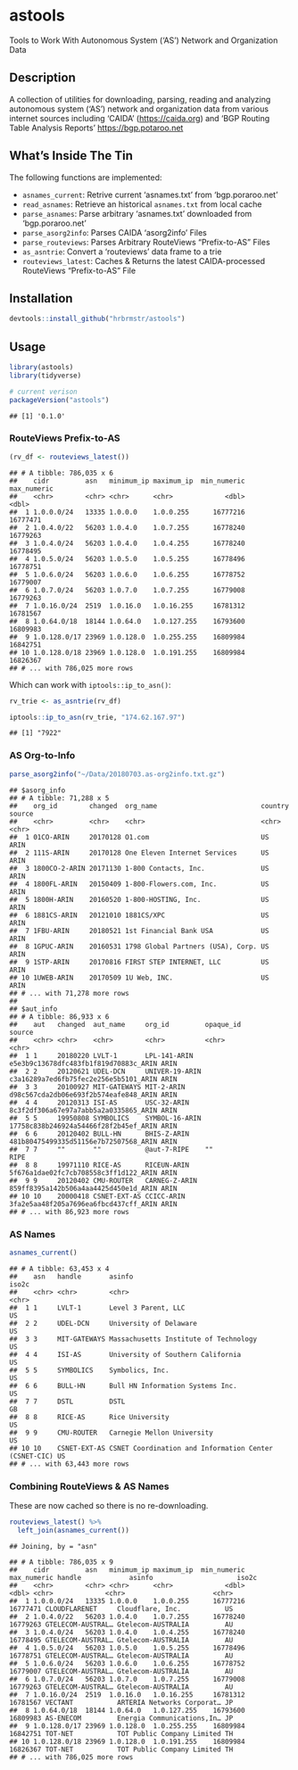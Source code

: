 
# astools

Tools to Work With Autonomous System (‘AS’) Network and Organization
Data

## Description

A collection of utilities for downloading, parsing, reading and
analyzing autonomous system (‘AS’) network and organization data from
various internet sources including ‘CAIDA’ (<https://caida.org>) and
‘BGP Routing Table Analysis Reports’ <https://bgp.potaroo.net>

## What’s Inside The Tin

The following functions are implemented:

  - `asnames_current`: Retrive current ‘asnames.txt’ from
    ‘bgp.poraroo.net’
  - `read_asnames`: Retrieve an historical `asnames.txt` from local
    cache
  - `parse_asnames`: Parse arbitrary ‘asnames.txt’ downloaded from
    ‘bgp.poraroo.net’
  - `parse_asorg2info`: Parses CAIDA ‘asorg2info’ Files
  - `parse_routeviews`: Parses Arbitrary RouteViews “Prefix-to-AS” Files
  - `as_asntrie`: Convert a ‘routeviews’ data frame to a trie
  - `routeviews_latest`: Caches & Returns the latest CAIDA-processed
    RouteViews “Prefix-to-AS” File

## Installation

``` r
devtools::install_github("hrbrmstr/astools")
```

## Usage

``` r
library(astools)
library(tidyverse)

# current verison
packageVersion("astools")
```

    ## [1] '0.1.0'

### RouteViews Prefix-to-AS

``` r
(rv_df <- routeviews_latest())
```

    ## # A tibble: 786,035 x 6
    ##    cidr         asn   minimum_ip maximum_ip  min_numeric max_numeric
    ##    <chr>        <chr> <chr>      <chr>             <dbl>       <dbl>
    ##  1 1.0.0.0/24   13335 1.0.0.0    1.0.0.255      16777216    16777471
    ##  2 1.0.4.0/22   56203 1.0.4.0    1.0.7.255      16778240    16779263
    ##  3 1.0.4.0/24   56203 1.0.4.0    1.0.4.255      16778240    16778495
    ##  4 1.0.5.0/24   56203 1.0.5.0    1.0.5.255      16778496    16778751
    ##  5 1.0.6.0/24   56203 1.0.6.0    1.0.6.255      16778752    16779007
    ##  6 1.0.7.0/24   56203 1.0.7.0    1.0.7.255      16779008    16779263
    ##  7 1.0.16.0/24  2519  1.0.16.0   1.0.16.255     16781312    16781567
    ##  8 1.0.64.0/18  18144 1.0.64.0   1.0.127.255    16793600    16809983
    ##  9 1.0.128.0/17 23969 1.0.128.0  1.0.255.255    16809984    16842751
    ## 10 1.0.128.0/18 23969 1.0.128.0  1.0.191.255    16809984    16826367
    ## # ... with 786,025 more rows

Which can work with `iptools::ip_to_asn()`:

``` r
rv_trie <- as_asntrie(rv_df)

iptools::ip_to_asn(rv_trie, "174.62.167.97")
```

    ## [1] "7922"

### AS Org-to-Info

``` r
parse_asorg2info("~/Data/20180703.as-org2info.txt.gz")
```

    ## $asorg_info
    ## # A tibble: 71,288 x 5
    ##    org_id        changed  org_name                          country source
    ##    <chr>         <chr>    <chr>                             <chr>   <chr> 
    ##  1 01CO-ARIN     20170128 O1.com                            US      ARIN  
    ##  2 111S-ARIN     20170128 One Eleven Internet Services      US      ARIN  
    ##  3 1800CO-2-ARIN 20171130 1-800 Contacts, Inc.              US      ARIN  
    ##  4 1800FL-ARIN   20150409 1-800-Flowers.com, Inc.           US      ARIN  
    ##  5 1800H-ARIN    20160520 1-800-HOSTING, Inc.               US      ARIN  
    ##  6 1881CS-ARIN   20121010 1881CS/XPC                        US      ARIN  
    ##  7 1FBU-ARIN     20180521 1st Financial Bank USA            US      ARIN  
    ##  8 1GPUC-ARIN    20160531 1798 Global Partners (USA), Corp. US      ARIN  
    ##  9 1STP-ARIN     20170816 FIRST STEP INTERNET, LLC          US      ARIN  
    ## 10 1UWEB-ARIN    20170509 1U Web, INC.                      US      ARIN  
    ## # ... with 71,278 more rows
    ## 
    ## $aut_info
    ## # A tibble: 86,933 x 6
    ##    aut   changed  aut_name     org_id         opaque_id                             source
    ##    <chr> <chr>    <chr>        <chr>          <chr>                                 <chr> 
    ##  1 1     20180220 LVLT-1       LPL-141-ARIN   e5e3b9c13678dfc483fb1f819d70883c_ARIN ARIN  
    ##  2 2     20120621 UDEL-DCN     UNIVER-19-ARIN c3a16289a7ed6fb75fec2e256e5b5101_ARIN ARIN  
    ##  3 3     20100927 MIT-GATEWAYS MIT-2-ARIN     d98c567cda2db06e693f2b574eafe848_ARIN ARIN  
    ##  4 4     20120313 ISI-AS       USC-32-ARIN    8c3f2df306a67e97a7abb5a2a0335865_ARIN ARIN  
    ##  5 5     19950808 SYMBOLICS    SYMBOL-16-ARIN 17758c838b246924a54466f28f2b45ef_ARIN ARIN  
    ##  6 6     20120402 BULL-HN      BHIS-Z-ARIN    481b80475499335d51156e7b72507568_ARIN ARIN  
    ##  7 7     ""       ""           @aut-7-RIPE    ""                                    RIPE  
    ##  8 8     19971110 RICE-AS      RICEUN-ARIN    5f676a1dae02fc7cb708558c3ff1d122_ARIN ARIN  
    ##  9 9     20120402 CMU-ROUTER   CARNEG-Z-ARIN  859ff8395a142b506a4aa4425d450e1d_ARIN ARIN  
    ## 10 10    20000418 CSNET-EXT-AS CCICC-ARIN     3fa2e5aa48f205a7696ea6fbcd437cff_ARIN ARIN  
    ## # ... with 86,923 more rows

### AS Names

``` r
asnames_current()
```

    ## # A tibble: 63,453 x 4
    ##    asn   handle       asinfo                                                iso2c
    ##    <chr> <chr>        <chr>                                                 <chr>
    ##  1 1     LVLT-1       Level 3 Parent, LLC                                   US   
    ##  2 2     UDEL-DCN     University of Delaware                                US   
    ##  3 3     MIT-GATEWAYS Massachusetts Institute of Technology                 US   
    ##  4 4     ISI-AS       University of Southern California                     US   
    ##  5 5     SYMBOLICS    Symbolics, Inc.                                       US   
    ##  6 6     BULL-HN      Bull HN Information Systems Inc.                      US   
    ##  7 7     DSTL         DSTL                                                  GB   
    ##  8 8     RICE-AS      Rice University                                       US   
    ##  9 9     CMU-ROUTER   Carnegie Mellon University                            US   
    ## 10 10    CSNET-EXT-AS CSNET Coordination and Information Center (CSNET-CIC) US   
    ## # ... with 63,443 more rows

### Combining RouteViews & AS Names

These are now cached so there is no re-downloading.

``` r
routeviews_latest() %>% 
  left_join(asnames_current())
```

    ## Joining, by = "asn"

    ## # A tibble: 786,035 x 9
    ##    cidr         asn   minimum_ip maximum_ip  min_numeric max_numeric handle            asinfo                     iso2c
    ##    <chr>        <chr> <chr>      <chr>             <dbl>       <dbl> <chr>             <chr>                      <chr>
    ##  1 1.0.0.0/24   13335 1.0.0.0    1.0.0.255      16777216    16777471 CLOUDFLARENET     Cloudflare, Inc.           US   
    ##  2 1.0.4.0/22   56203 1.0.4.0    1.0.7.255      16778240    16779263 GTELECOM-AUSTRAL… Gtelecom-AUSTRALIA         AU   
    ##  3 1.0.4.0/24   56203 1.0.4.0    1.0.4.255      16778240    16778495 GTELECOM-AUSTRAL… Gtelecom-AUSTRALIA         AU   
    ##  4 1.0.5.0/24   56203 1.0.5.0    1.0.5.255      16778496    16778751 GTELECOM-AUSTRAL… Gtelecom-AUSTRALIA         AU   
    ##  5 1.0.6.0/24   56203 1.0.6.0    1.0.6.255      16778752    16779007 GTELECOM-AUSTRAL… Gtelecom-AUSTRALIA         AU   
    ##  6 1.0.7.0/24   56203 1.0.7.0    1.0.7.255      16779008    16779263 GTELECOM-AUSTRAL… Gtelecom-AUSTRALIA         AU   
    ##  7 1.0.16.0/24  2519  1.0.16.0   1.0.16.255     16781312    16781567 VECTANT           ARTERIA Networks Corporat… JP   
    ##  8 1.0.64.0/18  18144 1.0.64.0   1.0.127.255    16793600    16809983 AS-ENECOM         Energia Communications,In… JP   
    ##  9 1.0.128.0/17 23969 1.0.128.0  1.0.255.255    16809984    16842751 TOT-NET           TOT Public Company Limited TH   
    ## 10 1.0.128.0/18 23969 1.0.128.0  1.0.191.255    16809984    16826367 TOT-NET           TOT Public Company Limited TH   
    ## # ... with 786,025 more rows
